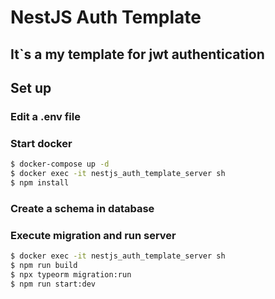 # NestJS Auth Template

## It`s a my template for jwt authentication

## Set up

### Edit a .env file

### Start docker

```bash
$ docker-compose up -d
$ docker exec -it nestjs_auth_template_server sh
$ npm install
```

### Create a schema in database

### Execute migration and run server

```bash
$ docker exec -it nestjs_auth_template_server sh
$ npm run build
$ npx typeorm migration:run
$ npm run start:dev
```
